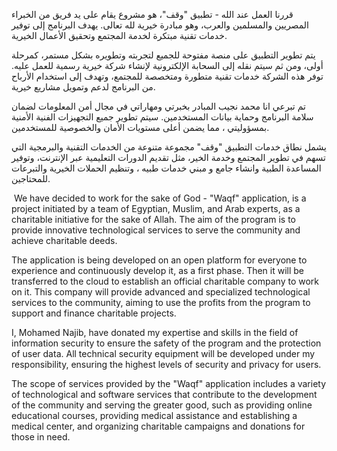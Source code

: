 قررنا العمل عند الله - تطبيق "وقف"، هو مشروع يقام على يد فريق من الخبراء المصريين والمسلمين والعرب، وهو مبادرة خيرية لله تعالى.     يهدف البرنامج إلى توفير خدمات تقنية مبتكرة لخدمة المجتمع وتحقيق الأعمال الخيرية.

يتم تطوير التطبيق على منصة مفتوحة للجميع لتجربته وتطويره بشكل مستمر، كمرحلة أولى، ومن ثم سيتم نقله إلى السحابة الإلكترونية لإنشاء شركة خيرية رسمية للعمل عليه. توفر هذه الشركة خدمات تقنية متطورة ومتخصصة للمجتمع، وتهدف إلى استخدام الأرباح من البرنامج لدعم وتمويل مشاريع خيرية.

تم تبرعي انا محمد نجيب المبادر بخبرتي ومهاراتي في مجال أمن المعلومات لضمان سلامة البرنامج وحماية بيانات المستخدمين. سيتم تطوير جميع التجهيزات الفنية الأمنية بمسؤوليتي ، مما يضمن أعلى مستويات الأمان والخصوصية للمستخدمين.

يشمل نطاق خدمات التطبيق "وقف" مجموعة متنوعة من الخدمات التقنية والبرمجية التي تسهم في تطوير المجتمع وخدمة الخير، مثل تقديم الدورات التعليمية عبر الإنترنت، وتوفير المساعدة الطبية  وانشاء جامع و مبني خدمات طبيه ، وتنظيم الحملات الخيرية والتبرعات للمحتاجين.

 We have decided to work for the sake of God - "Waqf" application, is a project initiated by a team of Egyptian, Muslim, and Arab experts, as a charitable initiative for the sake of Allah. The aim of the program is to provide innovative technological services to serve the community and achieve charitable deeds.

The application is being developed on an open platform for everyone to experience and continuously develop it, as a first phase. Then it will be transferred to the cloud to establish an official charitable company to work on it. This company will provide advanced and specialized technological services to the community, aiming to use the profits from the program to support and finance charitable projects.

I, Mohamed Najib, have donated my expertise and skills in the field of information security to ensure the safety of the program and the protection of user data. All technical security equipment will be developed under my responsibility, ensuring the highest levels of security and privacy for users.

The scope of services provided by the "Waqf" application includes a variety of technological and software services that contribute to the development of the community and serving the greater good, such as providing online educational courses, providing medical assistance and establishing a medical center, and organizing charitable campaigns and donations for those in need.
